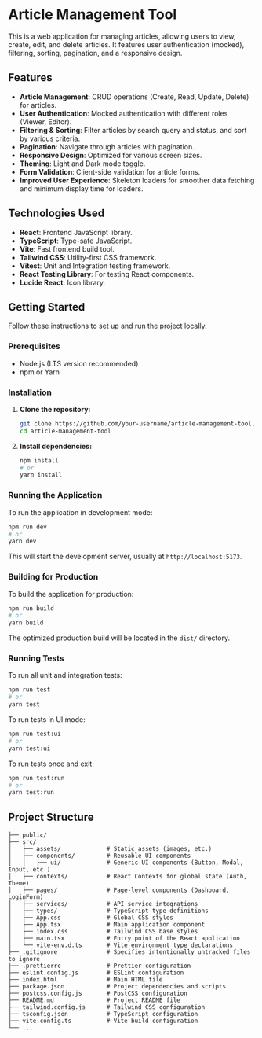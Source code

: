 # Article Management Tool

This is a web application for managing articles, allowing users to view, create, edit, and delete articles. It features user authentication (mocked), filtering, sorting, pagination, and a responsive design.

## Features

*   **Article Management**: CRUD operations (Create, Read, Update, Delete) for articles.
*   **User Authentication**: Mocked authentication with different roles (Viewer, Editor).
*   **Filtering & Sorting**: Filter articles by search query and status, and sort by various criteria.
*   **Pagination**: Navigate through articles with pagination.
*   **Responsive Design**: Optimized for various screen sizes.
*   **Theming**: Light and Dark mode toggle.
*   **Form Validation**: Client-side validation for article forms.
*   **Improved User Experience**: Skeleton loaders for smoother data fetching and minimum display time for loaders.

## Technologies Used

*   **React**: Frontend JavaScript library.
*   **TypeScript**: Type-safe JavaScript.
*   **Vite**: Fast frontend build tool.
*   **Tailwind CSS**: Utility-first CSS framework.
*   **Vitest**: Unit and Integration testing framework.
*   **React Testing Library**: For testing React components.
*   **Lucide React**: Icon library.

## Getting Started

Follow these instructions to set up and run the project locally.

### Prerequisites

*   Node.js (LTS version recommended)
*   npm or Yarn

### Installation

1.  **Clone the repository:**
    ```bash
    git clone https://github.com/your-username/article-management-tool.git
    cd article-management-tool
    ```

2.  **Install dependencies:**
    ```bash
    npm install
    # or
    yarn install
    ```

### Running the Application

To run the application in development mode:

```bash
npm run dev
# or
yarn dev
```

This will start the development server, usually at `http://localhost:5173`.

### Building for Production

To build the application for production:

```bash
npm run build
# or
yarn build
```

The optimized production build will be located in the `dist/` directory.

### Running Tests

To run all unit and integration tests:

```bash
npm run test
# or
yarn test
```

To run tests in UI mode:

```bash
npm run test:ui
# or
yarn test:ui
```

To run tests once and exit:

```bash
npm run test:run
# or
yarn test:run
```

## Project Structure

```
├── public/
├── src/
│   ├── assets/             # Static assets (images, etc.)
│   ├── components/         # Reusable UI components
│   │   ├── ui/             # Generic UI components (Button, Modal, Input, etc.)
│   ├── contexts/           # React Contexts for global state (Auth, Theme)
│   ├── pages/              # Page-level components (Dashboard, LoginForm)
│   ├── services/           # API service integrations
│   ├── types/              # TypeScript type definitions
│   ├── App.css             # Global CSS styles
│   ├── App.tsx             # Main application component
│   ├── index.css           # Tailwind CSS base styles
│   ├── main.tsx            # Entry point of the React application
│   └── vite-env.d.ts       # Vite environment type declarations
├── .gitignore              # Specifies intentionally untracked files to ignore
├── .prettierrc             # Prettier configuration
├── eslint.config.js        # ESLint configuration
├── index.html              # Main HTML file
├── package.json            # Project dependencies and scripts
├── postcss.config.js       # PostCSS configuration
├── README.md               # Project README file
├── tailwind.config.js      # Tailwind CSS configuration
├── tsconfig.json           # TypeScript configuration
├── vite.config.ts          # Vite build configuration
└── ...
```
